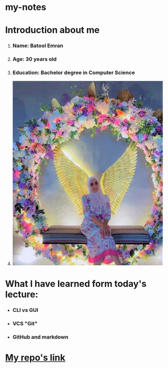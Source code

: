 # my-notes
 # Introduction about me

1. ### Name: Batool Emran
2. ### Age: 30 years old
3. ### Education: Bachelor degree in Computer Science
4. ![ME](./bbbbb.jpeg)



# What I have learned form today's lecture:

* ### CLI vs GUI
* ### VCS "Git"
* ### GitHub and markdown

# [My repo's link](https://github.com/BatoolEmran)